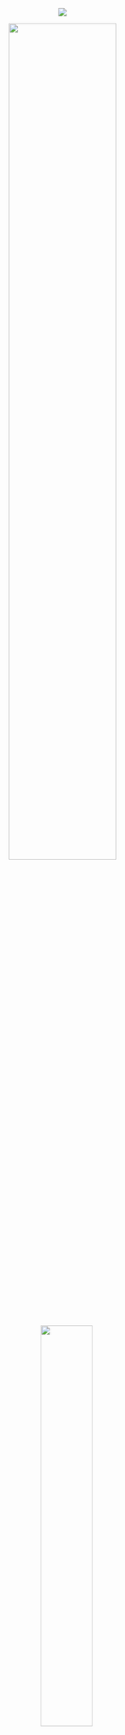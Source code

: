 
<p align="center">
  <img src="https://github.com/firmansyah-13/firmansyah-13/assets/151825709/b9458628-e2f5-4c11-b68f-80444a2346e8">
</p>

<div align="center">
<img src="https://readme-typing-svg.demolab.com?font=Inconsolata&weight=500&size=50&duration=3500&pause=200&color=c4dfe6&center=true&vCenter=true&multiline=true&repeat=true&random=false&width=1300&height=140&lines=Hello+hai;I'm+Firman%2C+a+self-taught+programming++%E2%9C%A9" width="65%" />
<br><br>
<pre>
  <img src="https://readme-typing-svg.demolab.com?font=Inconsolata&weight=500&size=50&duration=4500&pause=300&color=ffffff&center=true&vCenter=true&multiline=true&repeat=false&random=false&width=1300&height=240&lines=💻+i'm+dedicated to+Front+End+Web;🎮+Music+•Games+•Anime+•Code+•Art;🎶🎧+•Seize+the+Day+•Gunslinger•Sunsetz++%E2%9C%A9" width="45%" />
</pre>
</div>
<div display="flex">
  <img src="https://raw.githubusercontent.com/innng/innng/master/assets/kyubey.gif" height="90" aria-label="pause kyubey.gif"/> 
  <img width='300' src="https://github-readme-stats-git-masterrstaa-rickstaa.vercel.app/api?username=firmansyah-13&theme=tokyonight" />
</div>
    <h3 align="center">My Social Media</h3>
<div align="center">
  
[![](https://img.shields.io/badge/LinkedIn-0077B5?style=for-the-badge&logo=linkedin&logoColor=white)](https://www.linkedin.com/in/firman-syah-2b764b24a?utm_source=share&utm_campaign=share_via&utm_content=profile&utm_medium=android_app)
[![image](https://img.shields.io/badge/Instagram-E4405F?style=for-the-badge&logo=instagram&logoColor=black)](https://www.instagram.com/firmn.syh13)
</div>

<!---
firmansyah-13/firmansyah-13 is a ✨ special ✨ repository because its `README.md` (this file) appears on your GitHub profile.
You can click the Preview link to take a look at your changes.
--->

